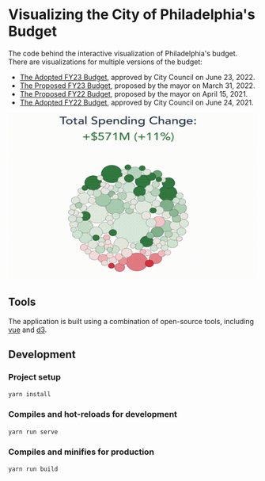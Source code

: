 # Visualizing the City of Philadelphia's Budget

The code behind the interactive visualization of Philadelphia's budget. There are visualizations for multiple
versions of the budget:

- [The Adopted FY23 Budget](https://controller.phila.gov/philadelphia-audits/the-adopted-fy23-budget/), approved by City Council on June 23, 2022.
- [The Proposed FY23 Budget](https://controller.phila.gov/philadelphia-audits/the-proposed-fy23-budget/), proposed by the mayor on March 31, 2022.
- [The Proposed FY22 Budget](https://controller.phila.gov/philadelphia-audits/the-proposed-fy22-budget/), proposed by the mayor on April 15, 2021.
- [The Adopted FY22 Budget](https://controller.phila.gov/philadelphia-audits/the-adopted-fy22-budget/), approved by City Council on June 24, 2021.


![FY23 Spending Changes](public/FY23-Adopted.gif)

## Tools

The application is built using a combination of open-source tools, including
[vue](https://github.com/vuejs/vue) and [d3](https://github.com/d3/d3).

## Development

### Project setup
```
yarn install
```

### Compiles and hot-reloads for development
```
yarn run serve
```

### Compiles and minifies for production
```
yarn run build
```

